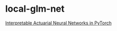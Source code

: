# local-glm-net
[Interpretable Actuarial Neural Networks in PyTorch](https://medium.com/eika-tech/interpretable-actuarial-neural-networks-in-pytorch-320b9d58006d)
